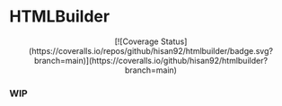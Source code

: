 # HTMLBuilder

<p align="center">[![Coverage Status](https://coveralls.io/repos/github/hisan92/htmlbuilder/badge.svg?branch=main)](https://coveralls.io/github/hisan92/htmlbuilder?branch=main)</p>

### WIP
